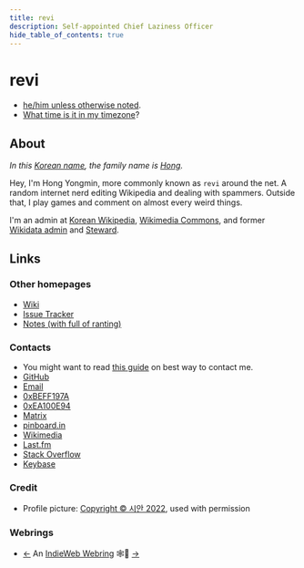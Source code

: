 ```yaml
---
title: revi
description: Self-appointed Chief Laziness Officer
hide_table_of_contents: true
---
```


<head>
<link rel="authorization_endpoint" href="https://indieauth.com/auth" />
<link rel="token_endpoint" href="https://tokens.indieauth.com/token" />
<link rel="me authn" href="https://github.com/revi" />
<link rel="me" href="https://www.last.fm/user/revinim" />
<link rel="me" href="https://stackoverflow.com/users/5089628/revi" />
<link rel="me" href="https://meta.wikimedia.org/wiki/User:-revi" />
<script type="application/ld+json">
{JSON.stringify({
  "@context": "https://schema.org",
  "@type": "ProfilePage",
  "mainEntity": {
    "@type": "Person",
    "name": "revi",
    "alternateName": "Yongmin Hong",
    "description": "Chief Laziness Officer appointed by myself.",
    "image": "https://revi.xyz/img/logo.png",
    "sameAs": [
      "https://github.com/revi",
      "https://meta.wikimedia.org/wiki/User:-revi",
      "https://stackoverflow.com/users/5089628/revi",
      "https://www.last.fm/user/revinim"
      ]
    }
  })}
</script>
</head>

# revi

- [he/him unless otherwise noted](/gender-pronounciation).
- [What time is it in my timezone](/time)?

## About

_In this [Korean name](https://en.wikipedia.org/wiki/Korean_name), the family name is [Hong](<https://en.wikipedia.org/wiki/Hong_(Korean_surname)>)._

Hey, I'm Hong Yongmin, more commonly known as `revi` around the net. A random internet nerd editing Wikipedia and dealing with spammers. Outside that, I play games and comment on almost every weird things.

I'm an admin at [Korean Wikipedia](https://ko.wikipedia.org/), [Wikimedia Commons](https://commons.wikimedia.org/), and former [Wikidata admin](https://wikidata.org) and [Steward](https://meta.wikimedia.org/wiki/S).

## Links

### Other homepages

- [Wiki](https://revi.wiki/)
- [Issue Tracker](https://issuetracker.revi.xyz)
- [Notes (with full of ranting)](/blog)

### Contacts

- You might want to read [this guide](/contact-method) on best way to contact me.
- [GitHub](https://github.com/revi)
- [Email](mailto:revi@omglol.email)
- [0xBEFF197A](https://revi.xyz/0xBEFF197A.asc)
- [0xEA100E94](https://revi.xyz/0xEA100E94.asc)
- [Matrix](https://matrix.to/#/@revi:omg.lol)
- [pinboard.in](https://pinboard.in/u:revi)
- [Wikimedia](https://meta.wikimedia.org/wiki/User:-revi)
- [Last.fm](https://www.last.fm/user/revinim)
- [Stack Overflow](https://stackoverflow.com/users/5089628/revi)
- [Keybase](https://keybase.io/revi)

### Credit

- Profile picture: [Copyright © 시안 2022](https://dreaming-flower.postype.com/post/11562299), used with permission

### Webrings

- [←](https://xn--sr8hvo.ws/previous) An [IndieWeb Webring](https://xn--sr8hvo.ws/) 🕸💍 [→](https://xn--sr8hvo.ws/next)

